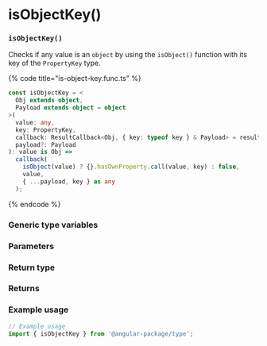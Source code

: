 # isObjectKey()

### `isObjectKey()`

Checks if any value is an `object` by using the `isObject()` function with its key of the `PropertyKey` type.

{% code title="is-object-key.func.ts" %}
```typescript
const isObjectKey = <
  Obj extends object,
  Payload extends object = object
>(
  value: any,
  key: PropertyKey,
  callback: ResultCallback<Obj, { key: typeof key } & Payload> = resultCallback,
  payload?: Payload
): value is Obj =>
  callback(
    isObject(value) ? {}.hasOwnProperty.call(value, key) : false,
    value,
    { ...payload, key } as any
  );
```
{% endcode %}

### Generic type variables

### Parameters

### Return type

### Returns

### Example usage

```typescript
// Example usage
import { isObjectKey } from '@angular-package/type';

```

